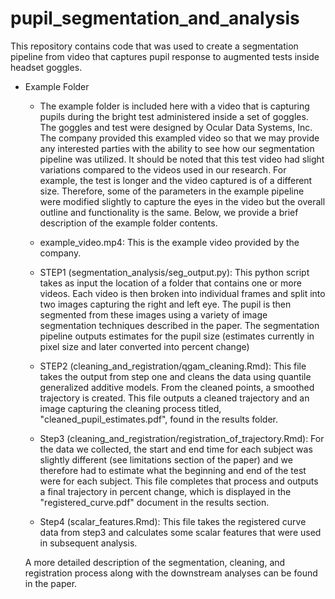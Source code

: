 # pupil_segmentation_and_analysis

This repository contains code that was used to create a segmentation pipeline from video that captures pupil response to augmented tests inside headset goggles. 


* Example Folder

  + The example folder is included here with a video that is capturing pupils during the bright test administered inside a set of goggles. The goggles and test were designed by Ocular Data Systems, Inc. The company provided this exampled video so that we may provide any interested parties with the ability to see how our segmentation pipeline was utilized. It should be noted that this test video had slight variations compared to the videos used in our research. For example, the test is longer and the video captured is of a different size. Therefore, some of the parameters in the example pipeline were modified slightly to capture the eyes in the video but the overall outline and functionality is the same. Below, we provide a brief description of the example folder contents.

  + example_video.mp4: This is the example video provided by the company. 
  + STEP1 (segmentation_analysis/seg_output.py): This python script takes as input the location of a folder that contains one or more videos. Each video is then broken into individual frames and split into two images capturing the right and left eye. The pupil is then segmented from these images using a variety of image segmentation techniques described in the paper. The segmentation pipeline outputs estimates for the pupil size (estimates currently in pixel size and later converted into percent change)
  + STEP2 (cleaning_and_registration/qgam_cleaning.Rmd): This file takes the output from step one and cleans the data using quantile generalized additive models. From the cleaned points, a smoothed trajectory is created. This file outputs a cleaned trajectory and an image capturing the cleaning process titled, "cleaned_pupil_estimates.pdf", found in the results folder.
  + Step3 (cleaning_and_registration/registration_of_trajectory.Rmd): For the data we collected, the start and end time for each subject was slightly different (see limitations section of the paper) and we therefore had to estimate what the beginning and end of the test were for each subject. This file completes that process and outputs a final trajectory in percent change, which is displayed in the "registered_curve.pdf" document in the results section. 
  + Step4 (scalar_features.Rmd): This file takes the registered curve data from step3 and calculates some scalar features that were used in subsequent analysis. 
  
  A more detailed description of the segmentation, cleaning, and registration process along with the downstream analyses can be found in the paper.
  